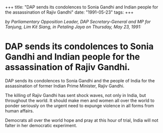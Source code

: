 +++ 
title: "DAP sends its condolences to Sonia Gandhi and Indian people for the assassination of Rajiv Gandhi"
date: "1991-05-23"
tags:
+++

_by Parliamentary Opposition Leader, DAP Secretary-General and MP for Tanjung, Lim Kit Siang, in Petaling Jaya on Thursday, May 23, 1991:_

# DAP sends its condolences to Sonia Gandhi and Indian people for the assassination of Rajiv Gandhi.

DAP sends its condolences to Sonia Gandhi and the people of India for the assassination of former Indian Prime Minister, Rajiv Gandhi.</u>

The killing of Rajiv Gandhi has sent shock waves, not only in India, but throughout the world. It should make men and women all over the world to ponder seriously on the urgent need to expunge violence in all forms from human affairs.

Democrats all over the world hope and pray at this hour of trial, India will not falter in her democratic experiment.
 
